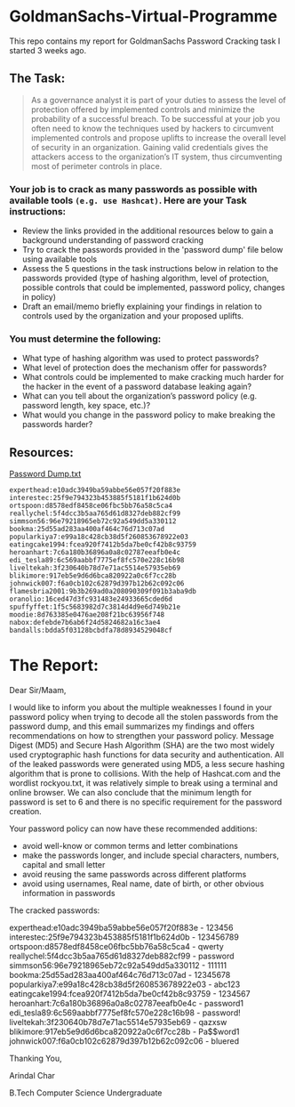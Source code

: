 # GoldmanSachs-Virtual-Programme
This repo contains my report for GoldmanSachs Password Cracking task I started 3 weeks ago.

## The Task:
> As a governance analyst it is part of your duties to assess the level of protection offered by implemented controls and minimize the probability of a successful breach. To be successful at your job you often need to know the techniques used by hackers to circumvent implemented controls and propose uplifts to increase the overall level of security in an organization. Gaining valid credentials gives the attackers access to the organization’s IT system, thus circumventing most of perimeter controls in place.

### Your job is to crack as many passwords as possible with available tools `(e.g. use Hashcat)`. Here are your Task instructions:
* Review the links provided in the additional resources below to gain a background understanding of password cracking
* Try to crack the passwords provided in the 'password dump' file below using available tools
* Assess the 5 questions in the task instructions below in relation to the passwords provided (type of hashing algorithm, level of protection, possible controls that could be implemented, password policy, changes in policy)
* Draft an email/memo briefly explaining your findings in relation to controls used by the organization and your proposed uplifts.

### You must determine the following:
* What type of hashing algorithm was used to protect passwords?
* What level of protection does the mechanism offer for passwords?
* What controls could be implemented to make cracking much harder for the hacker in the event of a password database leaking again?
* What can you tell about the organization’s password policy (e.g. password length, key space, etc.)?
* What would you change in the password policy to make breaking the passwords harder?

## Resources:
<a href="https://cdn.theforage.com/vinternships/companyassets/MBA4MnZTNFEoJZGnk/passwd_dump.txt" target="_blank">Password Dump.txt</a>
```
experthead:e10adc3949ba59abbe56e057f20f883e
interestec:25f9e794323b453885f5181f1b624d0b
ortspoon:d8578edf8458ce06fbc5bb76a58c5ca4
reallychel:5f4dcc3b5aa765d61d8327deb882cf99
simmson56:96e79218965eb72c92a549dd5a330112
bookma:25d55ad283aa400af464c76d713c07ad
popularkiya7:e99a18c428cb38d5f260853678922e03
eatingcake1994:fcea920f7412b5da7be0cf42b8c93759
heroanhart:7c6a180b36896a0a8c02787eeafb0e4c
edi_tesla89:6c569aabbf7775ef8fc570e228c16b98
liveltekah:3f230640b78d7e71ac5514e57935eb69
blikimore:917eb5e9d6d6bca820922a0c6f7cc28b
johnwick007:f6a0cb102c62879d397b12b62c092c06
flamesbria2001:9b3b269ad0a208090309f091b3aba9db
oranolio:16ced47d3fc931483e24933665cded6d
spuffyffet:1f5c5683982d7c3814d4d9e6d749b21e
moodie:8d763385e0476ae208f21bc63956f748
nabox:defebde7b6ab6f24d5824682a16c3ae4
bandalls:bdda5f03128bcbdfa78d8934529048cf
```

# The Report:

Dear Sir/Maam,

I would like to inform you about the multiple weaknesses I found in your password policy when trying to decode all the stolen passwords from the password dump, and this email summarizes my findings and offers recommendations on how to strengthen your password policy.
Message Digest (MD5) and Secure Hash Algorithm (SHA) are the two most widely used cryptographic hash functions for data security and authentication. All of the leaked passwords were generated using MD5, a less secure hashing algorithm that is prone to collisions.
With the help of Hashcat.com and the wordlist rockyou.txt, it was relatively simple to break using a terminal and online browser. We can also conclude that the minimum length for password is set to 6 and there is no specific requirement for the password creation.

Your password policy can now have these recommended additions:
- avoid well-know or common terms and letter combinations
- make the passwords longer, and include special characters, numbers, capital and small letter
- avoid reusing the same passwords across different platforms
- avoid using usernames, Real name, date of birth, or other obvious information in passwords 


The cracked passwords:

experthead:e10adc3949ba59abbe56e057f20f883e - 123456
interestec:25f9e794323b453885f5181f1b624d0b - 123456789
ortspoon:d8578edf8458ce06fbc5bb76a58c5ca4 - qwerty
reallychel:5f4dcc3b5aa765d61d8327deb882cf99 - password
simmson56:96e79218965eb72c92a549dd5a330112 - 111111
bookma:25d55ad283aa400af464c76d713c07ad - 12345678
popularkiya7:e99a18c428cb38d5f260853678922e03 - abc123
eatingcake1994:fcea920f7412b5da7be0cf42b8c93759 - 1234567
heroanhart:7c6a180b36896a0a8c02787eeafb0e4c - password1
edi_tesla89:6c569aabbf7775ef8fc570e228c16b98 - password!
liveltekah:3f230640b78d7e71ac5514e57935eb69 - qazxsw
blikimore:917eb5e9d6d6bca820922a0c6f7cc28b - Pa$$word1
johnwick007:f6a0cb102c62879d397b12b62c092c06 - bluered



Thanking You,

Arindal Char

B.Tech Computer Science Undergraduate

